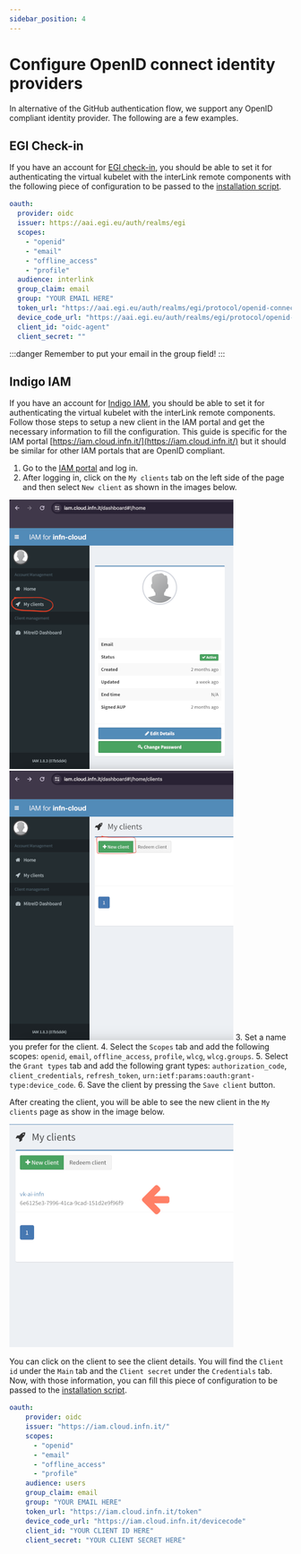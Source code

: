 ```yaml
---
sidebar_position: 4 
---
```


# Configure OpenID connect identity providers

In alternative of the GitHub authentication flow, we support any OpenID compliant identity provider.
The following are a few examples.

## EGI Check-in

If you have an account for [EGI check-in](https://aai.egi.eu), you should be able to set it
for authenticating the virtual kubelet with the interLink remote components with the following
piece of configuration to be passed to the [installation script](./01-deploy-interlink.mdx).

```yaml
oauth:
  provider: oidc
  issuer: https://aai.egi.eu/auth/realms/egi
  scopes:
    - "openid"
    - "email"
    - "offline_access"
    - "profile"
  audience: interlink
  group_claim: email
  group: "YOUR EMAIL HERE"
  token_url: "https://aai.egi.eu/auth/realms/egi/protocol/openid-connect/token"
  device_code_url: "https://aai.egi.eu/auth/realms/egi/protocol/openid-connect/auth/device"
  client_id: "oidc-agent"
  client_secret: ""
```

:::danger
Remember to put your email in the group field!
:::

## Indigo IAM

If you have an account for [Indigo IAM](https://iam.cloud.infn.it/), you should be able to set it
for authenticating the virtual kubelet with the interLink remote components.
Follow those steps to setup a new client in the IAM portal and get the necessary information to fill the configuration.
This guide is specific for the IAM portal [https://iam.cloud.infn.it/](https://iam.cloud.infn.it/) but it should be similar for other IAM portals
that are OpenID compliant.

1. Go to the [IAM portal](https://iam.cloud.infn.it/) and log in.
2. After logging in, click on the `My clients` tab on the left side of the page and then select `New client`
as shown in the images below.

![Go to my clients](./img/iam-client0.png) ![Create a new client](./img/iam-client1.png)
3. Set a name you prefer for the client.
4. Select the `Scopes` tab and add the following scopes: `openid`, `email`, `offline_access`, `profile`, `wlcg`, `wlcg.groups`.
5. Select the `Grant types` tab and add the following grant types: `authorization_code`, `client_credentials`,
`refresh_token`, `urn:ietf:params:oauth:grant-type:device_code`.
6. Save the client by pressing the `Save client` button.

After creating the client, you will be able to see the new client in the `My clients` page as show in the image below.

![Check the created client](./img/iam-client2.png)

You can click on the client to see the client details.
You will find the `Client id` under the `Main` tab and the `Client secret` under the `Credentials` tab.
Now, with those information, you can fill this piece of configuration to be passed to the [installation script](./01-deploy-interlink.mdx).

```yaml
oauth:
    provider: oidc
    issuer: "https://iam.cloud.infn.it/"
    scopes:
      - "openid"
      - "email"
      - "offline_access"
      - "profile"
    audience: users
    group_claim: email
    group: "YOUR EMAIL HERE"
    token_url: "https://iam.cloud.infn.it/token"
    device_code_url: "https://iam.cloud.infn.it/devicecode"
    client_id: "YOUR CLIENT ID HERE"
    client_secret: "YOUR CLIENT SECRET HERE"
```
